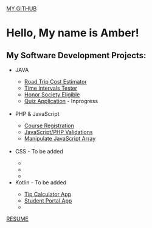 
<br> <a href="https://github.com/AmberKRodriguez">MY GITHUB</a>

<h1>Hello, My name is Amber!</h1> 

<h2>My Software Development Projects:</h2>
<ul>
  <li>JAVA</li>
  <ul>
    <li><a href="https://amberkrodriguez.github.io/RoadTripCostEstimator/">Road Trip Cost Estimator</a> </li>
    <li><a href="https://amberkrodriguez.github.io/TimeIntervalCheck/">Time Intervals Tester</a></li>
    <li><a href="https://github.com/AmberKRodriguez/HonorSocietyEligible">Honor Society Eligible</a></li>
    <li><a href="">Quiz Application</a> - Inprogress</li> 
  </ul>
  <br>
  <li>PHP & JavaScript</li>
  <ul>
    <li><a href="https://amberkrodriguez.github.io/CourseRegistration/">Course Registration</a></li>
    <li><a href="https://amberkrodriguez.github.io/JavaScript-PHP-Validations-/">JavaScript/PHP Validations</a></li>
    <li><a href="https://amberkrodriguez.github.io/Manipulate-JavaScript-Array/">Manipulate JavaScript Array</a></li>
  </ul>
  <br>
  <li>CSS - To be added</li>
  <ul>
    <li><a href=""></a> </li>
    <li><a href=""></a></li>
    <li><a href=""></a></li>
  </ul>
  <li>Kotlin - To be added</li>
  <ul>
    <li><a href="https://amberkrodriguez.github.io/Tip-Calculator-App/">Tip Calculator App</a></li>
    <li><a href="https://amberkrodriguez.github.io/Student-Portal-/">Student Portal App</a></li>
    <li><a href=""></a></li>
  </ul>
</ul>


<a href="https://amberkrodriguez.github.io/ResumePage/">RESUME</a>

